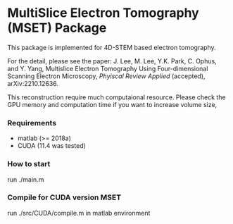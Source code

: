 # MultiSlice Electron Tomography (MSET) Package

This package is implemented for 4D-STEM based electron tomography.

For the detail, please see the paper: J. Lee, M. Lee, Y.K. Park, C. Ophus, and Y. Yang, Multislice Electron Tomography Using Four-dimensional Scanning Electron Microscopy, *Phyiscal Review Applied* (accepted), arXiv:2210.12636.

This reconstruction require much computaional resource.
Please check the GPU memory and computation time if you want to increase volume size, 

### Requirements
- matlab (>= 2018a)
- CUDA (11.4 was tested)

### How to start
run ./main.m

### Compile for CUDA version MSET
run ./src/CUDA/compile.m in matlab environment
